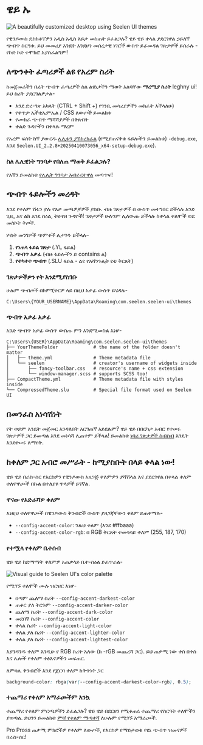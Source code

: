 # ዌይ ኡ

![A beautifully customized desktop using Seelen UI themes](https://raw.githubusercontent.com/Seelen-Inc/sl-blogs/refs/heads/master/blog/seelen-ui-theme-tutorial/image.png)

የዊንዶውስ ዴስክቶፕዎን አዲስ አዲስ እይታ መስጠት ይፈልጋሉ? ዌይ ዌይ ቀላል ያደርገዋል ኃይለኛ ጭብጥ ስርዓቱ. ይህ መመሪያ
እንዴት እንደሆነ መሰረታዊ ነገሮች ውስጥ ይራመዳል ገጽታዎች ይሰራሉ ​​- የኮድ ኮድ ተሞክሮ አያስፈልግም!

## ለጭንቀት ፈጣሪዎች ልዩ የአረም ስሪት

ከመጀመራችን በፊት ጭብጥ ፈጣሪዎች ስለ ልዩነታችን ማወቅ አለባቸው **ማረሚያ ስሪት** leghny ui! ይህ ስሪት
ያደርግልዎታል-

- እንደ ድረ-ገጽ አካላት (CTRL + Shift +) የገንቢ መሳሪያዎችን መክፈት እችላለሁ)
- የቀጥታ ኤችቲኤምኤል / CSS ለውጦች ይመልከቱ
- የሙከራ ጭብጥ ማሻሻያዎች በቅጽበት
- ቀልድ ጉዳዮችን በቀላሉ ማረም

የአረም ፍሰት ከኛ ያውርዱ
[ሌሊቱን ያሽከረክራል](https://seelen.io/apps/seelen-ui/releases/nightly) (የሚያጠናቅቁ ፋይሎችን
ይመልከቱ) `-debug.exe`, እንደ `Seelen.UI_2.2.8+20250410073056_x64-setup-debug.exe`).

### ስለ ሌሊዊነት ግንባታ የበለጠ ማወቅ ይፈልጋሉ?

የእኛን ይመልከቱ [የሌሊት ግንባታ አብራርተዋል](https://seelen.io/blog/seelen-ui-nightly) መጣጥፍ!

## ጭብጥ ፋይሎችን መረዳት

እንደ የቀለም ሽፋን ያሉ የእቃ መጫዎቻዎች ያስቡ. ብዙ ገጽታዎች በ ውስጥ መተግበር ይችላሉ አንድ ጊዜ, እና ልክ እንደ ስዕል,
ትዕዛዝ ጉዳዮች! ገጽታዎች ሁሉንም ሊለውጡ ይችላሉ ከቀላል ቀለሞች ወደ መስኮት ቅጦች.

ሦስት መንገዶች ጭምቶች ሊታገዱ ይችላሉ-

1. **የነጠላ ፋይል ገጽታ** (.YL ፋይል)
2. **ጭብጥ አቃፊ** (ብዙ ፋይሎችን ይ contains ል)
3. **የተካተተ ጭብጥ** (.SLU ፋይል - ልዩ የአሻንጉሊት ዩቲ ቅርጸት)

### ገጽታዎችዎን የት እንደሚያስገቡ

ሁሉም ጭብጦች በኮምፒተርዎ ላይ በዚህ አቃፊ ውስጥ ይሄዳሉ-

```text
C:\Users\{YOUR_USERNAME}\AppData\Roaming\com.seelen.seelen-ui\themes
```

### ጭብጥ አቃፊ አቃፊ

አንድ ጭብጥ አቃፊ ውስጥ ውስጡ ምን እንደሚመስል እነሆ-

```text
C:\Users\{USER}\AppData\Roaming\com.seelen.seelen-ui\themes
├── YourThemeFolder             # the name of the folder doesn't matter
│   ├── theme.yml               # Theme metadata file
│   └── seelen                  # creator's username of widgets inside
│       ├── fancy-toolbar.css   # resource's name + css extension
│       └── window-manager.scss # supports SCSS too!
├── CompactTheme.yml            # Theme metadata file with styles inside
└── CompressedTheme.slu         # Special file format used on Seelen UI
```

## በመንፈስ አነሳሽነት

የት ወይም እንዴት መጀመር እንዳለበት እርግጠኛ አይደሉም? ዌይ ዌይ በበርካታ አብሮ የተሠሩ ገጽታዎች ጋር ይመጣል እንደ መነሳሻ
ሊጠቀም ይችላል! ይመልከቱ
[ነባሪ ገጽታዎች ስብስብ](https://github.com/eythaann/Seelen-UI/tree/master/static/themes)
እንዴት እንደተሠሩ ለማየት.

## ከቀለም ጋር አብሮ መሥራት - ከሚያስቡት በላይ ቀላል ነው!

ዌይ ዌይ በራስ-ሰር የእርስዎን የዊንዶውስ አዘጋጅ ቀለምዎን ያሻሽላል እና ያደርገዋል በቀላል ቀለም ተለዋዋጮች በኩል በተለያዩ
ጥላዎች ይገኛል.

### ዋናው የአድራሻዎ ቀለም

እነዚህ ተለዋዋጮች በዊንዶውስ ቅንብሮች ውስጥ ያዘጋጃቸውን ቀለም ይጠቀማሉ-

- `--config-accent-color`: ንጹህ ቀለም (እንደ #ffbaaa)
- `--config-accent-color-rgb`: በ RGB ቅርጸት ተመሳሳይ ቀለም (255, 187, 170)

### የተሟላ የቀለም ቤተሰብ

ዌይ ዌይ ከድማማት ቀለምዎ አጠቃላይ ቤተ-ስዕል ይፈጥራል-

![Visual guide to Seelen UI's color palette](https://raw.githubusercontent.com/Seelen-Inc/sl-blogs/refs/heads/master/blog/seelen-ui-theme-tutorial/colors.png)

የሚገኙ ቀለሞች ሙሉ ዝርዝር እነሆ-

- በጣም ጨለማ ስሪት `--config-accent-darkest-color`
- ጠቆር ያለ ትርጉም `--config-accent-darker-color`
- ጨለማ ስሪት `--config-accent-dark-color`
- መደበኛ ስሪት `--config-accent-color`
- ቀላል ስሪት `--config-accent-light-color`
- ቀለል ያለ ስሪት `--config-accent-lighter-color`
- ቀለል ያለ ስሪት `--config-accent-lightest-color`

እያንዳንዱ ቀለም እንዲሁ የ RGB ስሪት አለው (ከ -rGB መጨረሻ ጋር). ይህ ጠቃሚ ነው ቀስ በቀስ እና ሌሎች የቀለም
ተፅእኖዎችን መፍጠር.

ለምሳሌ ቅንብሮች እንደ የጀርባ ቀለም ከቅጥነት ጋር

```css
background-color: rbga(var(--config-accent-darkest-color-rgb), 0.5);
```

### ተጨማሪ የቀለም አማራጮችም እንኳ

ተጨማሪ የቀለም ምርጫዎችን ይፈልጋሉ? ዌይ ዌይ በደርዘን የሚቆጠሩ ተጨማሪ የስርዓት ቀለሞችን ያወጣል. ይህንን ይመልከቱ
[ምቹ የቀለም ማጣቀሻ](https://gist.github.com/eythaann/cd9a3cda0206ce23a17f5ea00ec2ba06)
ለሁሉም የሚገኙ አማራጮች.

Pro Pross ጠቃሚ ምክሮችዎ የቀለም ለውጦች, የእርስዎ የማይታወቁ የዩኒ ጭብጥ ዝመናዎች በራስ-ሰር!
